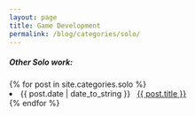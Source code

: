 ```yaml
---
layout: page
title: Game Development
permalink: /blog/categories/solo/
---
```


<h5> Other Solo work: </h5>

<div class="card">
	{% for post in site.categories.solo %}
		<li class="category-posts"><span>{{ post.date | date_to_string }}</span> &nbsp; <a href="{{ post.url }}">{{ post.title }}</a></li>
	{% endfor %}
</div>


